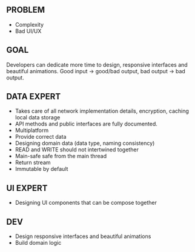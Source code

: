 ## PROBLEM

- Complexity
- Bad UI/UX

## GOAL

Developers can dedicate more time to design, responsive interfaces and beautiful animations. Good input -> good/bad output, bad output -> bad output.

## DATA EXPERT

- Takes care of all network implementation details, encryption, caching local data storage
- API methods and public interfaces are fully documented.
- Multiplatform
- Provide correct data
- Designing domain data (data type, naming consistency)
- READ and WRITE should not intertwined together
- Main-safe safe from the main thread
- Return stream
- Immutable by default

## UI EXPERT

- Designing UI components that can be compose together

## DEV

- Design responsive interfaces and beautiful animations
- Build domain logic
